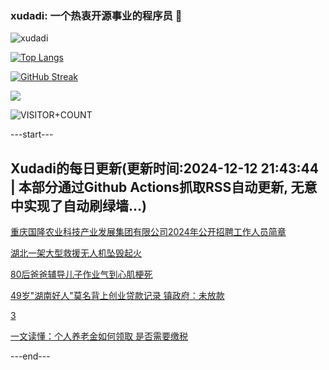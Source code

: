 ### xudadi: 一个热衷开源事业的程序员 👋

![xudadi](https://github-readme-stats-git-masterorgs-github-readme-stats-team.vercel.app/api?username=xudadi)

[![Top Langs](https://github-readme-stats.vercel.app/api/top-langs/?username=xudadi)](https://github.com/anuraghazra/github-readme-stats)

[![GitHub Streak](https://streak-stats.demolab.com?user=xudadi&locale=zh_Hans)](https://git.io/streak-stats)

![](https://raw.githubusercontent.com/xudadi/xudadi/main/assets/github-contribution-grid-snake.svg)

![VISITOR+COUNT](https://komarev.com/ghpvc/?username=xudadi&label=VISITOR+COUNT)


---start---

## Xudadi的每日更新(更新时间:2024-12-12 21:43:44 | 本部分通过Github Actions抓取RSS自动更新, 无意中实现了自动刷绿墙...)

[重庆国隆农业科技产业发展集团有限公司2024年公开招聘工作人员简章](https://www.gongkaoleida.com/article/2228454)

[湖北一架大型救援无人机坠毁起火](https://m.163.com/news/article/JJ79I65C0001899O.html)

[80后爸爸辅导儿子作业气到心肌梗死](https://m.163.com/news/article/JJ722NCT0530JPVV.html)

[49岁"湖南好人"莫名背上创业贷款记录 镇政府：未放款](https://m.163.com/news/article/JJ7800D40514R9P4.html)

[3](https://m.163.com/touch/news/sub/domestic)

[一文读懂：个人养老金如何领取 是否需要缴税](https://m.163.com/news/article/JJ73LABK000189PS.html)

---end---
